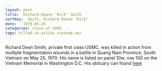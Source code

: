 ```yaml
---
layout: post
title:  Richard Deane "Rick" Smith
sortKey:  Smith, Richard Deane "Rick"
date:   1970-05-25
categories: class-of-1969
tags: killed-in-action vietnam-war
---
```

Richard Dean Smith, private first class USMC, was killed in action from multiple fragmentation wounds in a battle in Quang Nam Province, South Vietnam on May 25, 1970. His name is listed on panel 10w, row 100 on the Vietnam Memorial in Washington D.C.  His obituary can found [here](http://tinyurl.com/jy4strp)
